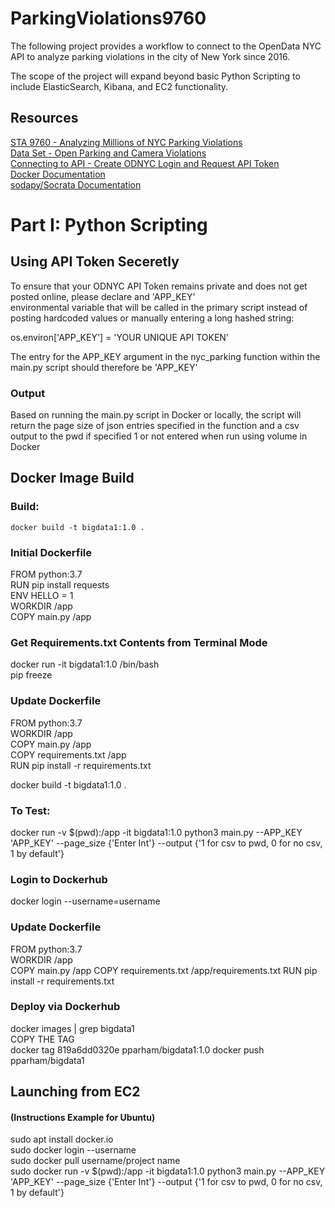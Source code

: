 # ParkingViolations9760

The following project provides a workflow to connect to the OpenData NYC API to analyze parking violations in the city of
New York since 2016. 

The scope of the project will expand beyond basic Python Scripting to include ElasticSearch, Kibana, and EC2 functionality.

## Resources
[STA 9760 - Analyzing Millions of NYC Parking Violations](https://docs.google.com/document/d/1jjArRAV462E6N6IcSBxPAtGBoIy3Iqn0KDEgRgaxC8A/edit#)  
[Data Set - Open Parking and Camera Violations](https://dev.socrata.com/foundry/data.cityofnewyork.us/nc67-uf89)  
[Connecting to API - Create ODNYC Login and Request API Token](https://data.cityofnewyork.us/login)  
[Docker Documentation](https://docs.docker.com/)  
[sodapy/Socrata Documentation](https://dev.socrata.com/)  

# Part I: Python Scripting

## Using API Token Seceretly
To ensure that your ODNYC API Token remains private and does not get posted online, please declare and 'APP_KEY'  
environmental variable that will be called in the primary script instead of posting hardcoded values or manually entering a long hashed string:

os.environ['APP_KEY'] = 'YOUR UNIQUE API TOKEN'

The entry for the APP_KEY argument in the nyc_parking function within the main.py script should therefore be 'APP_KEY'

### Output 
Based on running the main.py script in Docker or locally, the script will return the page size of json entries specified in the function and a csv output to the pwd if specified 1 or not entered when run using volume in Docker

## Docker Image Build 
### Build:
 ```console
docker build -t bigdata1:1.0 .
 ```
 
### Initial Dockerfile
FROM python:3.7  
RUN pip install requests  
ENV HELLO = 1  
WORKDIR /app  
COPY main.py /app  

### Get Requirements.txt Contents from Terminal Mode
docker run -it bigdata1:1.0 /bin/bash  
pip freeze

### Update Dockerfile
FROM python:3.7  
WORKDIR /app  
COPY main.py /app  
COPY requirements.txt /app  
RUN pip install -r requirements.txt  

docker build -t bigdata1:1.0 .

### To Test:
docker run -v $(pwd):/app -it bigdata1:1.0 python3 main.py --APP_KEY 'APP_KEY' --page_size {'Enter Int'} --output {'1 for csv to pwd, 0 for no csv, 1 by default'}

### Login to Dockerhub
docker login --username=username

### Update Dockerfile
FROM python:3.7  
WORKDIR /app  
COPY main.py /app
COPY requirements.txt /app/requirements.txt
RUN pip install -r requirements.txt 

### Deploy via Dockerhub
docker images | grep bigdata1  
COPY THE TAG  
docker tag 819a6dd0320e pparham/bigdata1:1.0
docker push pparham/bigdata1

## Launching from EC2
#### (Instructions Example for Ubuntu)
sudo apt install docker.io  
sudo docker login --username  
sudo docker pull username/project name  
sudo docker run -v $(pwd):/app -it bigdata1:1.0 python3 main.py --APP_KEY 'APP_KEY' --page_size {'Enter Int'} --output {'1 for csv to pwd, 0 for no csv, 1 by default'}
